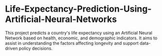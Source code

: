 # Life-Expectancy-Prediction-Using-Artificial-Neural-Networks
This project predicts a country's life expectancy using an Artificial Neural Network based on health, economic, and demographic indicators. It aims to assist in understanding the factors affecting longevity and support data-driven policy decisions.
